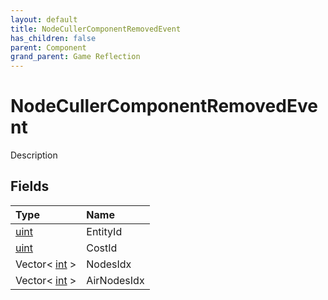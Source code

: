 ```yaml
---
layout: default
title: NodeCullerComponentRemovedEvent
has_children: false
parent: Component
grand_parent: Game Reflection
---
```

# NodeCullerComponentRemovedEvent
Description 

## Fields
| Type | Name |
|:-------------|:--------------|
| [uint](/game-reflection/components/uint.md) | EntityId |
| [uint](/game-reflection/components/uint.md) | CostId |
| Vector< [int](/game-reflection/enums/int.md) > | NodesIdx |
| Vector< [int](/game-reflection/enums/int.md) > | AirNodesIdx |
